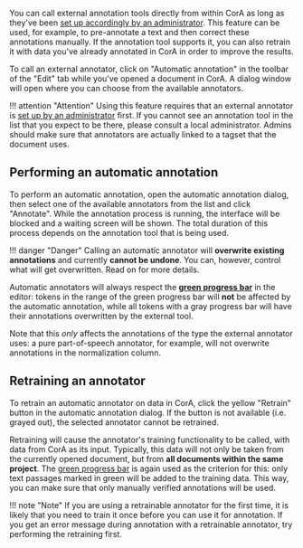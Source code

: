 You can call external annotation tools directly from within CorA as long as
they've been [set up accordingly by an administrator](admin-taggers.md).  This
feature can be used, for example, to pre-annotate a text and then correct
these annotations manually.  If the annotation tool supports it, you can also
retrain it with data you've already annotated in CorA in order to improve the
results.

To call an external annotator, click on "Automatic annotation" in the toolbar of
the "Edit" tab while you've opened a document in CorA.  A dialog window will
open where you can choose from the available annotators.

!!! attention "Attention"
    Using this feature requires that an external annotator
    is [set up by an administrator](admin-taggers.md) first.  If you
    cannot see an annotation tool in the list that you expect to be there,
    please consult a local administrator.  Admins should make sure
    that annotators are actually linked to a tagset that the document uses.

## Performing an automatic annotation

To perform an automatic annotation, open the automatic annotation dialog, then
select one of the available annotators from the list and click "Annotate".
While the annotation process is running, the interface will be blocked and a
waiting screen will be shown.  The total duration of this process depends on the
annotation tool that is being used.

!!! danger "Danger"
    Calling an automatic annotator will **overwrite existing annotations** and
    currently **cannot be undone**.  You can, however, control what will get
    overwritten.  Read on for more details.

Automatic annotators will always respect the
[**green progress bar**](doc-annotate.md#the-editor-table) in the editor: tokens
in the range of the green progress bar will **not** be affected by the automatic
annotation, while all tokens with a gray progress bar will have their
annotations overwritten by the external tool.

Note that this *only* affects the annotations of the type the external annotator
uses: a pure part-of-speech annotator, for example, will not overwrite
annotations in the normalization column.

## Retraining an annotator

To retrain an automatic annotator on data in CorA, click the yellow "Retrain"
button in the automatic annotation dialog.  If the button is not available
(i.e. grayed out), the selected annotator cannot be retrained.

Retraining will cause the annotator's training functionality to be called, with
data from CorA as its input.  Typically, this data will not only be taken from
the currently opened document, but from **all documents within the same
project**.  The [green progress bar](doc-annotate.md#the-editor-table) is again
used as the criterion for this: only text passages marked in green will be added
to the training data.  This way, you can make sure that only manually verified
annotations will be used.

!!! note "Note"
    If you are using a retrainable annotator for the first time, it
    is likely that you need to train it once before you can use it for
    annotation.  If you get an error message during annotation with a
    retrainable annotator, try performing the retraining first.
    
